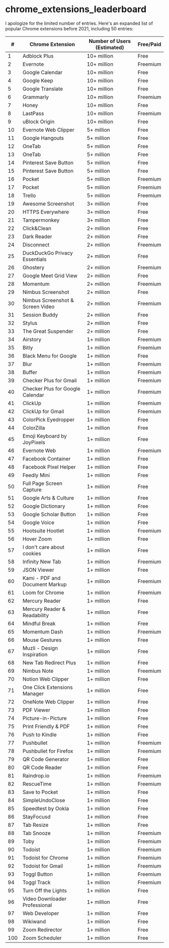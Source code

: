 # chrome_extensions_leaderboard


I apologize for the limited number of entries. Here's an expanded list of popular Chrome extensions before 2021, including 50 entries:

| # | Chrome Extension              | Number of Users (Estimated) | Free/Paid |
|---|-------------------------------|-----------------------------|-----------|
|1     |Adblock Plus     |10+ million     | Free
|2     |Evernote     |10+ million     | Freemium
|3     |Google Calendar     |10+ million     |Free      
|4     |Google Keep     |10+ million     |Free      
|5     |Google Translate     |10+ million     | Free
|6     |Grammarly     |10+ million     |Freemium  
|7     |Honey     |10+ million     | Free
|8     |LastPass     |10+ million     | Freemium
|9     |uBlock Origin     |10+ million     | Free
|10     |Evernote Web Clipper     |5+ million     |Free      
|11     |Google Hangouts     |5+ million     | Free      
|12     |OneTab     |5+ million     |Free      
|13     |OneTab     |5+ million     | Free
|14     |Pinterest Save Button     |5+ million     |Free      
|15     |Pinterest Save Button     |5+ million     | Free
|16     |Pocket     |5+ million     |Freemium  
|17     |Pocket     |5+ million     | Freemium
|18     |Trello     |5+ million     | Freemium  
|19     |Awesome Screenshot     |3+ million     | Free
|20     |HTTPS Everywhere     |3+ million     | Free
|21     |Tampermonkey     |3+ million     |Free      
|22     |Click&Clean     |2+ million     | Free
|23     |Dark Reader     |2+ million     |Free      
|24     |Disconnect     |2+ million     |Freemium  
|25     |DuckDuckGo Privacy Essentials     |2+ million     | Free      
|26     |Ghostery     |2+ million     |Freemium  
|27     |Google Meet Grid View     |2+ million     | Free      
|28     |Momentum     |2+ million     | Freemium
|29     |Nimbus Screenshot     |2+ million     |Free      
|30     |Nimbus Screenshot & Screen Video     |2+ million     | Freemium
|31     |Session Buddy     |2+ million     |Free      
|32     |Stylus     |2+ million     | Free      
|33     |The Great Suspender     |2+ million     |Free      
|34     |Airstory     |1+ million     | Freemium  
|35     |Bitly     |1+ million     | Freemium  
|36     |Black Menu for Google     |1+ million     | Free      
|37     |Blur     |1+ million     | Freemium  
|38     |Buffer     |1+ million     | Freemium
|39     |Checker Plus for Gmail     |1+ million     | Freemium  
|40     |Checker Plus for Google Calendar     |1+ million     | Freemium
|41     |ClickUp     |1+ million     | Freemium  
|42     |ClickUp for Gmail     |1+ million     | Freemium  
|43     |ColorPick Eyedropper     |1+ million     | Free      
|44     |ColorZilla     |1+ million     |Free      
|45     |Emoji Keyboard by JoyPixels     |1+ million     | Free      
|46     |Evernote Web     |1+ million     | Freemium  
|47     |Facebook Container     |1+ million     | Free      
|48     |Facebook Pixel Helper     |1+ million     | Free      
|49     |Feedly Mini     |1+ million     | Free
|50     |Full Page Screen Capture     |1+ million     | Free      
|51     |Google Arts & Culture     |1+ million     |Free      
|52     |Google Dictionary     |1+ million     |Free      
|53     |Google Scholar Button     |1+ million     | Free
|54     |Google Voice     |1+ million     | Free
|55     |Hootsuite Hootlet     |1+ million     | Freemium  
|56     |Hover Zoom     |1+ million     | Free
|57     |I don't care about cookies     |1+ million     | Free      
|58     |Infinity New Tab     |1+ million     | Freemium
|59     |JSON Viewer     |1+ million     | Free      
|60     |Kami - PDF and Document Markup     |1+ million     | Freemium  
|61     |Loom for Chrome     |1+ million     | Freemium  
|62     |Mercury Reader     |1+ million     | Free
|63     |Mercury Reader & Readability     |1+ million     | Free      
|64     |Mindful Break     |1+ million     | Free      
|65     |Momentum Dash     |1+ million     | Freemium  
|66     |Mouse Gestures     |1+ million     |Free      
|67     |Muzli - Design Inspiration     |1+ million     | Free      
|68     |New Tab Redirect Plus     |1+ million     | Free      
|69     |Nimbus Note     |1+ million     | Freemium  
|70     |Notion Web Clipper     |1+ million     | Free      
|71     |One Click Extensions Manager     |1+ million     | Free      
|72     |OneNote Web Clipper     |1+ million     |Free      
|73     |PDF Viewer     |1+ million     | Free      
|74     |Picture-in-Picture     |1+ million     | Free      
|75     |Print Friendly & PDF     |1+ million     | Free      
|76     |Push to Kindle     |1+ million     |Free      
|77     |Pushbullet     |1+ million     |Freemium  
|78     |Pushbullet for Firefox     |1+ million     | Freemium  
|79     |QR Code Generator     |1+ million     |Free      
|80     |QR Code Reader     |1+ million     | Free      
|81     |Raindrop.io     |1+ million     | Freemium  
|82     |RescueTime     |1+ million     |Freemium  
|83     |Save to Pocket     |1+ million     | Free
|84     |SimpleUndoClose     |1+ million     | Free      
|85     |Speedtest by Ookla     |1+ million     |Free      
|86     |StayFocusd     |1+ million     |Free      
|87     |Tab Resize     |1+ million     | Free      
|88     |Tab Snooze     |1+ million     |Freemium  
|89     |Toby     |1+ million     | Freemium  
|90     |Todoist     |1+ million     |Freemium  
|91     |Todoist for Chrome     |1+ million     | Freemium  
|92     |Todoist for Gmail     |1+ million     | Freemium
|93     |Toggl Button     |1+ million     | Freemium  
|94     |Toggl Track     |1+ million     | Freemium  
|95     |Turn Off the Lights     |1+ million     | Free
|96     |Video Downloader Professional     |1+ million     | Free
|97     |Web Developer     |1+ million     | Free
|98     |Wikiwand     |1+ million     |Free      
|99     |Zoom Redirector     |1+ million     | Free      
|100     |Zoom Scheduler     |1+ million     |Free      
